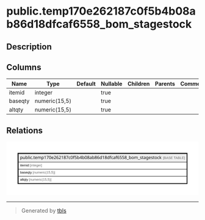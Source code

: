 # public.temp170e262187c0f5b4b08ab86d18dfcaf6558_bom_stagestock

## Description

## Columns

| Name | Type | Default | Nullable | Children | Parents | Comment |
| ---- | ---- | ------- | -------- | -------- | ------- | ------- |
| itemid | integer |  | true |  |  |  |
| baseqty | numeric(15,5) |  | true |  |  |  |
| altqty | numeric(15,5) |  | true |  |  |  |

## Relations

![er](public.temp170e262187c0f5b4b08ab86d18dfcaf6558_bom_stagestock.svg)

---

> Generated by [tbls](https://github.com/k1LoW/tbls)
